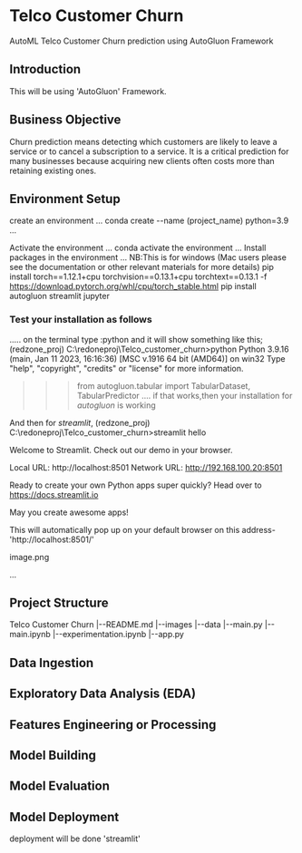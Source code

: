 # Telco Customer Churn

AutoML Telco Customer Churn prediction using AutoGluon Framework

## Introduction

This will be using 'AutoGluon' Framework.

## Business Objective

Churn prediction means detecting which customers are likely to leave a service or to cancel a subscription to a service. It is a critical prediction for many businesses because acquiring new clients often costs more than retaining existing ones.

## Environment Setup

create an environment
...
conda create --name (project_name)  python=3.9
...

Activate the environment
...
conda activate the environment
...
Install packages in the environment
...
NB:This is for windows (Mac users please see the documentation or other relevant materials for more details)
pip install torch==1.12.1+cpu torchvision==0.13.1+cpu torchtext==0.13.1 -f https://download.pytorch.org/whl/cpu/torch_stable.html
pip install autogluon streamlit jupyter

### Test your installation as follows
.....
on the terminal type :python and it will show something like this;
(redzone_proj) C:\redoneproj\Telco_customer_churn>python
Python 3.9.16 (main, Jan 11 2023, 16:16:36) [MSC v.1916 64 bit (AMD64)] on win32
Type "help", "copyright", "credits" or "license" for more information.
>>>from autogluon.tabular import TabularDataset, TabularPredictor
....
if that works,then your installation for *autogluon* is working

And then for *streamlit*,
(redzone_proj) C:\redoneproj\Telco_customer_churn>streamlit hello

  Welcome to Streamlit. Check out our demo in your browser.

  Local URL: http://localhost:8501
  Network URL: http://192.168.100.20:8501

  Ready to create your own Python apps super quickly?
  Head over to https://docs.streamlit.io

  May you create awesome apps!

  This will automatically pop up on your default browser on this address- 'http://localhost:8501/'
  
  image.png


...
## Project Structure

Telco Customer Churn
|--README.md
|--images
|--data
|--main.py
|--main.ipynb
|--experimentation.ipynb
|--app.py

## Data Ingestion

## Exploratory Data Analysis (EDA)

## Features Engineering or Processing

## Model Building

## Model Evaluation

## Model Deployment
deployment will be done 'streamlit'

